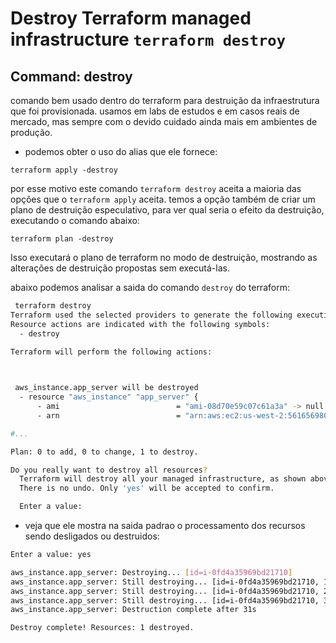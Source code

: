 # Destroy Terraform managed infrastructure `terraform destroy`

## Command: destroy
comando bem usado dentro do terraform para destruição da infraestrutura que foi provisionada. usamos em labs de estudos e em casos reais de mercado, mas sempre com o devido cuidado ainda mais em ambientes de produção.

- podemos obter o uso do alias que ele fornece:

`terraform apply -destroy`

por esse motivo este comando `terraform destroy` aceita a maioria das opções que o `terraform apply` aceita. temos a opção também de criar um plano de destruição especulativo, para ver qual seria o efeito da destruição, executando o comando abaixo:

`terraform plan -destroy`

Isso executará o plano de terraform no modo de destruição, mostrando as alterações de destruição propostas sem executá-las.

abaixo podemos analisar a saida do comando `destroy` do terraform:

```bash
 terraform destroy
Terraform used the selected providers to generate the following execution plan.
Resource actions are indicated with the following symbols:
  - destroy

Terraform will perform the following actions:

  

 aws_instance.app_server will be destroyed
  - resource "aws_instance" "app_server" {
      - ami                          = "ami-08d70e59c07c61a3a" -> null
      - arn                          = "arn:aws:ec2:us-west-2:561656980159:instance/i-0fd4a35969bd21710" -> null

#...

Plan: 0 to add, 0 to change, 1 to destroy.

Do you really want to destroy all resources?
  Terraform will destroy all your managed infrastructure, as shown above.
  There is no undo. Only 'yes' will be accepted to confirm.

  Enter a value:
```

- veja que ele mostra na saida padrao o processamento dos recursos sendo desligados ou destruidos:

```bash
Enter a value: yes

aws_instance.app_server: Destroying... [id=i-0fd4a35969bd21710]
aws_instance.app_server: Still destroying... [id=i-0fd4a35969bd21710, 10s elapsed]
aws_instance.app_server: Still destroying... [id=i-0fd4a35969bd21710, 20s elapsed]
aws_instance.app_server: Still destroying... [id=i-0fd4a35969bd21710, 30s elapsed]
aws_instance.app_server: Destruction complete after 31s

Destroy complete! Resources: 1 destroyed.
```